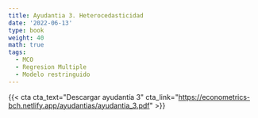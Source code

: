 ```yaml
---
title: Ayudantia 3. Heterocedasticidad
date: '2022-06-13'
type: book
weight: 40
math: true
tags:
  - MCO
  - Regresion Multiple
  - Modelo restringuido
---
```


{{< cta cta_text="Descargar ayudantía 3" cta_link="https://econometrics-bch.netlify.app/ayudantias/ayudantia_3.pdf" >}}

